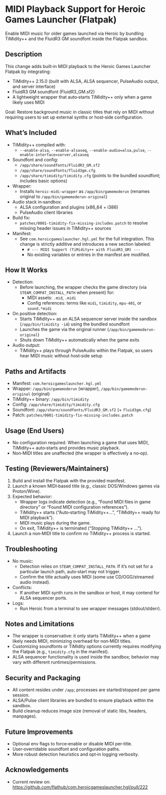 # MIDI Playback Support for Heroic Games Launcher (Flatpak)
Enable MIDI music for older games launched via Heroic by bundling TiMidity++ and the FluidR3 GM soundfont inside the Flatpak sandbox.

## Description
This change adds built‑in MIDI playback to the Heroic Games Launcher Flatpak by integrating:
- TiMidity++ 2.15.0 (built with ALSA, ALSA sequencer, PulseAudio output, and server interface)
- FluidR3 GM soundfont (FluidR3_GM.sf2)
- A lightweight wrapper that auto‑starts TiMidity++ only when a game likely uses MIDI

Goal: Restore background music in classic titles that rely on MIDI without requiring users to set up external synths or host‑side configuration.

## What’s Included
- TiMidity++ compiled with:
  - `--enable-alsa`, `--enable-alsaseq`, `--enable-audio=alsa,pulse`, `--enable-interface=server,alsaseq`
- Soundfont and config:
  - `/app/share/soundfonts/FluidR3_GM.sf2`
  - `/app/share/soundfonts/fluid3gm.cfg`
  - `/app/share/timidity/timidity.cfg` (points to the bundled soundfont; includes basic options)
- Wrapper:
  - Installs `heroic-midi-wrapper` as `/app/bin/gamemoderun` (renames original to `/app/bin/gamemoderun-original`)
- Audio stack in‑sandbox:
  - ALSA configuration and plugins (x86_64 + i386)
  - PulseAudio client libraries
- Build fix:
  - `patches/0001-timidity-fix-missing-includes.patch` to resolve missing header issues in TiMidity++ sources
- Manifest:
  - See `com.heroicgameslauncher.hgl.yml` for the full integration. This change is strictly additive and introduces a new section labeled:
    - `# --- MIDI Support (TiMidity++ with FluidR3_GM) ---`
    - No existing variables or entries in the manifest are modified.

## How It Works
- Detection:
  - Before launching, the wrapper checks the game directory (via `STEAM_COMPAT_INSTALL_PATH` when present) for:
    - MIDI assets: `.mid`, `.midi`
    - Config references: terms like `midi`, `timidity`, `mpu-401`, or `sound.*midi`
- On positive detection:
  - Starts TiMidity++ as an ALSA sequencer server inside the sandbox (`/app/bin/timidity -iA`) using the bundled soundfont
  - Launches the game via the original runner (`/app/bin/gamemoderun-original`)
  - Shuts down TiMidity++ automatically when the game exits
- Audio output:
  - TiMidity++ plays through PulseAudio within the Flatpak, so users hear MIDI music without host‑side setup

## Paths and Artifacts
- Manifest: `com.heroicgameslauncher.hgl.yml`
- Wrapper: `/app/bin/gamemoderun` (wrapper), `/app/bin/gamemoderun-original` (original)
- TiMidity++ binary: `/app/bin/timidity`
- Config: `/app/share/timidity/timidity.cfg`
- Soundfont: `/app/share/soundfonts/FluidR3_GM.sf2` (+ `fluid3gm.cfg`)
- Patch: `patches/0001-timidity-fix-missing-includes.patch`

## Usage (End Users)
- No configuration required. When launching a game that uses MIDI, TiMidity++ auto‑starts and provides music playback.
- Non‑MIDI titles are unaffected (the wrapper is effectively a no‑op).

## Testing (Reviewers/Maintainers)
1. Build and install the Flatpak with the provided manifest.
2. Launch a known MIDI‑based title (e.g., classic DOS/Windows games via Proton/Wine).
3. Expected behavior:
   - Wrapper logs indicate detection (e.g., “Found MIDI files in game directory” or “Found MIDI configuration references”).
   - TiMidity++ starts (“Auto‑starting TiMidity++…”, “TiMidity++ ready for MIDI playback”).
   - MIDI music plays during the game.
   - On exit, TiMidity++ is terminated (“Stopping TiMidity++ …”).
4. Launch a non‑MIDI title to confirm no TiMidity++ process is started.

## Troubleshooting
- No music:
  - Detection relies on `STEAM_COMPAT_INSTALL_PATH`. If it’s not set for a particular launch path, auto‑start may not trigger.
  - Confirm the title actually uses MIDI (some use CD/OGG/streamed audio instead).
- Conflicts:
  - If another MIDI synth runs in the sandbox or host, it may contend for ALSA sequencer ports.
- Logs:
  - Run Heroic from a terminal to see wrapper messages (stdout/stderr).

## Notes and Limitations
- The wrapper is conservative: it only starts TiMidity++ when a game likely needs MIDI, minimizing overhead for non‑MIDI titles.
- Customizing soundfonts or TiMidity options currently requires modifying the Flatpak (e.g., `timidity.cfg` in the manifest).
- ALSA sequencer functionality is used inside the sandbox; behavior may vary with different runtimes/permissions.

## Security and Packaging
- All content resides under `/app`; processes are started/stopped per game session.
- ALSA/Pulse client libraries are bundled to ensure playback within the sandbox.
- Build cleanup reduces image size (removal of static libs, headers, manpages).

## Future Improvements
- Optional env flags to force‑enable or disable MIDI per‑title.
- User‑overridable soundfont and configuration paths.
- More robust detection heuristics and opt‑in logging verbosity.

## Acknowledgements
- Current review on: https://github.com/flathub/com.heroicgameslauncher.hgl/pull/222
